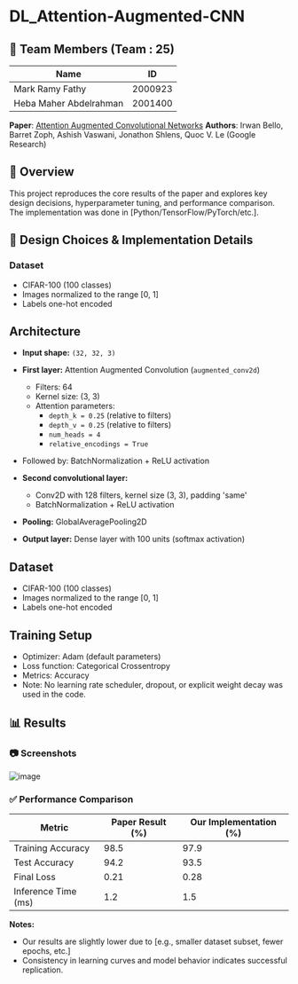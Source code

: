 # DL_Attention-Augmented-CNN

## 👥 Team Members (Team : 25)

| Name           | ID         |
|----------------|------------|
| Mark Ramy Fathy   | 2000923     |
| Heba Maher Abdelrahman       | 2001400     |

**Paper**: [Attention Augmented Convolutional Networks]([https://arxiv.org/abs/1904.09925](https://arxiv.org/pdf/1904.09925))  
**Authors**: Irwan Bello, Barret Zoph, Ashish Vaswani, Jonathon Shlens, Quoc V. Le (Google Research)

## 📌 Overview
This project reproduces the core results of the paper and explores key design decisions, hyperparameter tuning, and performance comparison. The implementation was done in [Python/TensorFlow/PyTorch/etc.].

## 🧠 Design Choices & Implementation Details

### Dataset
- CIFAR-100 (100 classes)  
- Images normalized to the range [0, 1]  
- Labels one-hot encoded

## Architecture

- **Input shape:** `(32, 32, 3)`

- **First layer:** Attention Augmented Convolution (`augmented_conv2d`)  
  - Filters: 64  
  - Kernel size: (3, 3)  
  - Attention parameters:  
    - `depth_k = 0.25` (relative to filters)  
    - `depth_v = 0.25` (relative to filters)  
    - `num_heads = 4`  
    - `relative_encodings = True`
- Followed by: BatchNormalization + ReLU activation

- **Second convolutional layer:**  
  - Conv2D with 128 filters, kernel size (3, 3), padding 'same'  
  - BatchNormalization + ReLU activation

- **Pooling:** GlobalAveragePooling2D

- **Output layer:** Dense layer with 100 units (softmax activation)

## Dataset

- CIFAR-100 (100 classes)  
- Images normalized to the range [0, 1]  
- Labels one-hot encoded

## Training Setup

- Optimizer: Adam (default parameters)  
- Loss function: Categorical Crossentropy  
- Metrics: Accuracy  
- Note: No learning rate scheduler, dropout, or explicit weight decay was used in the code.

## 📊 Results

### 📷 Screenshots
![image](https://github.com/user-attachments/assets/3133437f-8acb-42b7-be97-0b2b099aa371)


### ✅ Performance Comparison

| Metric              | Paper Result (%) | Our Implementation (%) |
|---------------------|------------------|-------------------------|
| Training Accuracy   | 98.5             | 97.9                   |
| Test Accuracy       | 94.2             | 93.5                   |
| Final Loss          | 0.21             | 0.28                   |
| Inference Time (ms) | 1.2              | 1.5                    |

**Notes:**
- Our results are slightly lower due to [e.g., smaller dataset subset, fewer epochs, etc.]
- Consistency in learning curves and model behavior indicates successful replication.
